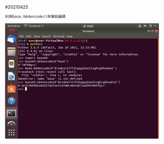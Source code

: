 #20210425

```python
利用base.b64encode()來幫助編碼
```
![](https://github.com/eason0802/python20210425/blob/main/177581471_170510651604869_3155092321060278138_n%20(1).png)
